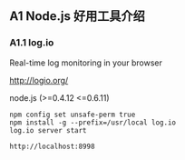 ## A1 Node.js 好用工具介绍

### A1.1  log.io

Real-time log monitoring in your browser

<http://logio.org/>

node.js (&gt;=0.4.12 &lt;=0.6.11)

    npm config set unsafe-perm true 
    npm install -g --prefix=/usr/local log.io
    log.io server start

    http://localhost:8998
